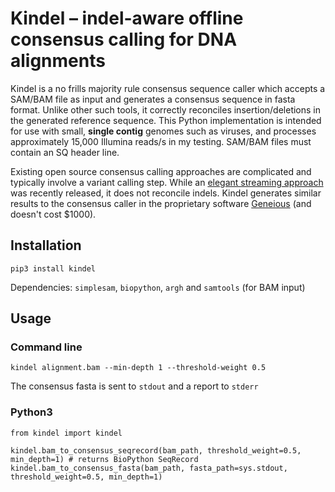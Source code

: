 # Kindel – indel-aware offline consensus calling for DNA alignments
Kindel is a no frills majority rule consensus sequence caller which accepts a SAM/BAM file as input and generates a consensus sequence in fasta format. Unlike other such tools, it correctly reconciles insertion/deletions in the generated reference sequence. This Python implementation is intended for use with small, **single contig** genomes such as viruses, and processes approximately 15,000 Illumina reads/s in my testing. SAM/BAM files must contain an SQ header line.

Existing open source consensus calling approaches are complicated and typically involve a variant calling step. While an [elegant streaming approach](https://github.com/karel-brinda/ococo) was recently released, it does not reconcile indels. Kindel generates similar results to the consensus caller in the proprietary software [Geneious](http://www.geneious.com/) (and doesn't cost $1000).

## Installation
```
pip3 install kindel
```
Dependencies: `simplesam`, `biopython`, `argh` and `samtools` (for BAM input)

## Usage
### Command line
```
kindel alignment.bam --min-depth 1 --threshold-weight 0.5
```
The consensus fasta is sent to `stdout` and a report to `stderr`

### Python3
```
from kindel import kindel

kindel.bam_to_consensus_seqrecord(bam_path, threshold_weight=0.5, min_depth=1) # returns BioPython SeqRecord
kindel.bam_to_consensus_fasta(bam_path, fasta_path=sys.stdout, threshold_weight=0.5, min_depth=1)
```

